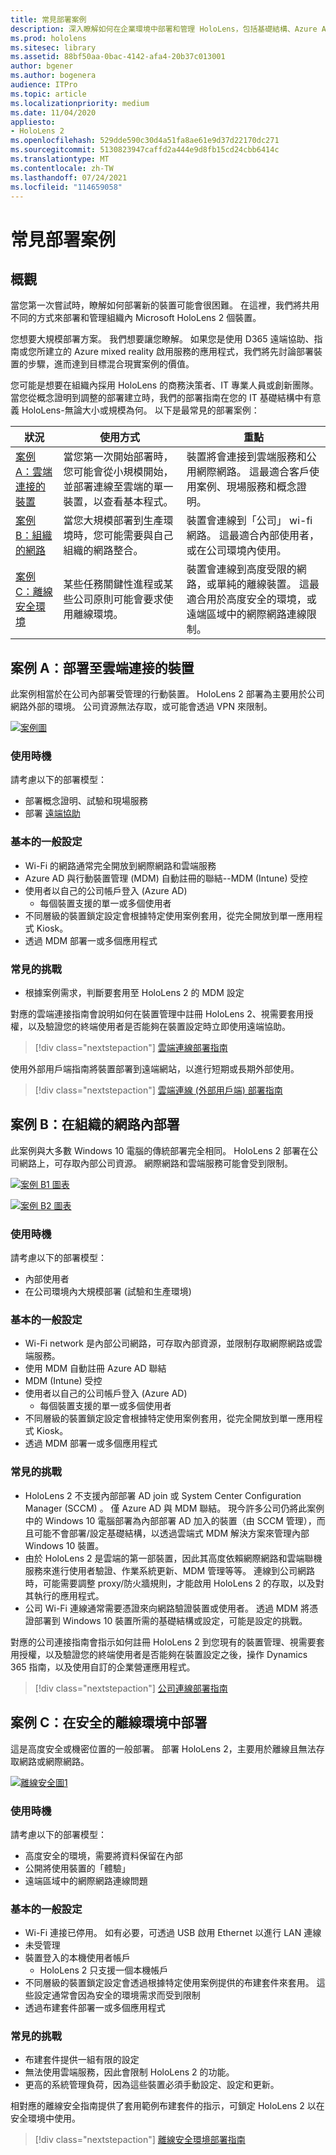 ```yaml
---
title: 常見部署案例
description: 深入瞭解如何在企業環境中部署和管理 HoloLens，包括基礎結構、Azure Active Directory 和行動裝置管理。
ms.prod: hololens
ms.sitesec: library
ms.assetid: 88bf50aa-0bac-4142-afa4-20b37c013001
author: bgener
ms.author: bogenera
audience: ITPro
ms.topic: article
ms.localizationpriority: medium
ms.date: 11/04/2020
appliesto:
- HoloLens 2
ms.openlocfilehash: 529dde590c30d4a51fa8ae61e9d37d22170dc271
ms.sourcegitcommit: 5130823947caffd2a444e9d8fb15cd24cbb6414c
ms.translationtype: MT
ms.contentlocale: zh-TW
ms.lasthandoff: 07/24/2021
ms.locfileid: "114659058"
---
```

# <a name="common-deployment-scenarios"></a>常見部署案例

## <a name="overview"></a>概觀

當您第一次嘗試時，瞭解如何部署新的裝置可能會很困難。 在這裡，我們將共用不同的方式來部署和管理組織內 Microsoft HoloLens 2 個裝置。

您想要大規模部署方案。 我們想要讓您瞭解。 如果您是使用 D365 遠端協助、指南或您所建立的 Azure mixed reality 啟用服務的應用程式，我們將先討論部署裝置的步驟，進而達到目標混合現實案例的價值。

您可能是想要在組織內採用 HoloLens 的商務決策者、IT 專業人員或創新團隊。 當您從概念證明到調整的部署建立時，我們的部署指南在您的 IT 基礎結構中有意義 HoloLens-無論大小或規模為何。 以下是最常見的部署案例：

| 狀況 |使用方式 | 重點 |
|---------|---------|---------|
| [案例 A：雲端連接的裝置](hololens2-cloud-connected-overview.md) | 當您第一次開始部署時，您可能會從小規模開始，並部署連線至雲端的單一裝置，以查看基本程式。 | 裝置將會連接到雲端服務和公用網際網路。 這最適合客戶使用案例、現場服務和概念證明。|
| [案例 B：組織的網路](hololens2-corp-connected-overview.md) | 當您大規模部署到生產環境時，您可能需要與自己組織的網路整合。 | 裝置會連線到「公司」 wi-fi 網路。 這最適合內部使用者，或在公司環境內使用。|
| [案例 C：離線安全環境](hololens-common-scenarios-offline-secure.md) | 某些任務關鍵性進程或某些公司原則可能會要求使用離線環境。 | 裝置會連線到高度受限的網路，或單純的離線裝置。 這最適合用於高度安全的環境，或遠端區域中的網際網路連線限制。 |

## <a name="scenario-a-deploy-to-cloud-connected-devices"></a>案例 A：部署至雲端連接的裝置

此案例相當於在公司內部署受管理的行動裝置。 HoloLens 2 部署為主要用於公司網路外部的環境。 公司資源無法存取，或可能會透過 VPN 來限制。

[![案例圖](images/deployment-guides-revised-scenario-a.png)](images/deployment-guides-revised-scenario-a.png#lightbox)

### <a name="when-to-use"></a>使用時機

請考慮以下的部署模型：

* 部署概念證明、試驗和現場服務
* 部署 [遠端協助](hololens2-options-remote-assist.md)

### <a name="basic-common-configurations"></a>基本的一般設定

* Wi-Fi 的網路通常完全開放到網際網路和雲端服務
* Azure AD 與行動裝置管理 (MDM) 自動註冊的聯結--MDM (Intune) 受控
* 使用者以自己的公司帳戶登入 (Azure AD) 
  * 每個裝置支援的單一或多個使用者
* 不同層級的裝置鎖定設定會根據特定使用案例套用，從完全開放到單一應用程式 Kiosk。
* 透過 MDM 部署一或多個應用程式

### <a name="common-challenges"></a>常見的挑戰

* 根據案例需求，判斷要套用至 HoloLens 2 的 MDM 設定

對應的雲端連接指南會說明如何在裝置管理中註冊 HoloLens 2、視需要套用授權，以及驗證您的終端使用者是否能夠在裝置設定時立即使用遠端協助。

> [!div class="nextstepaction"]
> [雲端連線部署指南](hololens2-cloud-connected-overview.md)

使用外部用戶端指南將裝置部署到遠端網站，以進行短期或長期外部使用。

> [!div class="nextstepaction"]
> [雲端連線 (外部用戶端) 部署指南](hololens2-deployment-guide.md)

## <a name="scenario-b-deploy-inside-your-organizations-network"></a>案例 B：在組織的網路內部署

此案例與大多數 Windows 10 電腦的傳統部署完全相同。 HoloLens 2 部署在公司網路上，可存取內部公司資源。 網際網路和雲端服務可能會受到限制。 

[![案例 B1 圖表](images/deployment-guides-revised-scenario-b-01-1.png)](images/deployment-guides-revised-scenario-b-01-1.png#lightbox)

[![案例 B2 圖表](images/deployment-guides-revised-scenario-b-02-1.png)](images/deployment-guides-revised-scenario-b-02-1.png#lightbox)

### <a name="when-to-use"></a>使用時機

請考慮以下的部署模型：

* 內部使用者
* 在公司環境內大規模部署 (試驗和生產環境) 

### <a name="basic-common-configurations"></a>基本的一般設定

* Wi-Fi network 是內部公司網路，可存取內部資源，並限制存取網際網路或雲端服務。
* 使用 MDM 自動註冊 Azure AD 聯結
* MDM (Intune) 受控
* 使用者以自己的公司帳戶登入 (Azure AD) 
  * 每個裝置支援的單一或多個使用者
* 不同層級的裝置鎖定設定會根據特定使用案例套用，從完全開放到單一應用程式 Kiosk。
* 透過 MDM 部署一或多個應用程式

### <a name="common-challenges"></a>常見的挑戰

* HoloLens 2 不支援內部部署 AD join 或 System Center Configuration Manager (SCCM) 。 僅 Azure AD 與 MDM 聯結。 現今許多公司仍將此案例中的 Windows 10 電腦部署為內部部署 AD 加入的裝置（由 SCCM 管理），而且可能不會部署/設定基礎結構，以透過雲端式 MDM 解決方案來管理內部 Windows 10 裝置。
* 由於 HoloLens 2 是雲端的第一部裝置，因此其高度依賴網際網路和雲端聯機服務來進行使用者驗證、作業系統更新、MDM 管理等等。 連線到公司網路時，可能需要調整 proxy/防火牆規則，才能啟用 HoloLens 2 的存取，以及對其執行的應用程式。
* 公司 Wi-Fi 連線通常需要憑證來向網路驗證裝置或使用者。 透過 MDM 將憑證部署到 Windows 10 裝置所需的基礎結構或設定，可能是設定的挑戰。

對應的公司連接指南會指示如何註冊 HoloLens 2 到您現有的裝置管理、視需要套用授權，以及驗證您的終端使用者是否能夠在裝置設定之後，操作 Dynamics 365 指南，以及使用自訂的企業營運應用程式。

> [!div class="nextstepaction"]
> [公司連線部署指南](hololens2-corp-connected-overview.md)

## <a name="scenario-c-deploy-in-secure-offline-environment"></a>案例 C：在安全的離線環境中部署

這是高度安全或機密位置的一般部署。 部署 HoloLens 2，主要用於離線且無法存取網路或網際網路。

[![離線安全圖1](images/deployment-guides-revised-scenario-c-01.png)](images/deployment-guides-revised-scenario-c-01.png#lightbox)

### <a name="when-to-use"></a>使用時機

請考慮以下的部署模型：

* 高度安全的環境，需要將資料保留在內部
* 公開將使用裝置的「體驗」
* 遠端區域中的網際網路連線問題

### <a name="basic-common-configurations"></a>基本的一般設定

* Wi-Fi 連接已停用。 如有必要，可透過 USB 啟用 Ethernet 以進行 LAN 連線
* 未受管理
* 裝置登入的本機使用者帳戶
  * HoloLens 2 只支援一個本機帳戶
* 不同層級的裝置鎖定設定會透過根據特定使用案例提供的布建套件來套用。 這些設定通常會因為安全的環境需求而受到限制
* 透過布建套件部署一或多個應用程式

### <a name="common-challenges"></a>常見的挑戰

* 布建套件提供一組有限的設定
* 無法使用雲端服務，因此會限制 HoloLens 2 的功能。
* 更高的系統管理負荷，因為這些裝置必須手動設定、設定和更新。

相對應的離線安全指南提供了套用範例布建套件的指示，可鎖定 HoloLens 2 以在安全環境中使用。

> [!div class="nextstepaction"]
> [離線安全環境部署指南](hololens-common-scenarios-offline-secure.md)
